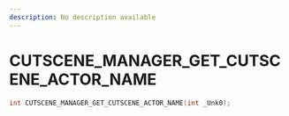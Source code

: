 ```yaml
---
description: No description available 
---
```


# CUTSCENE_MANAGER_GET_CUTSCENE_ACTOR_NAME

```cpp
int CUTSCENE_MANAGER_GET_CUTSCENE_ACTOR_NAME(int _Unk0);
```